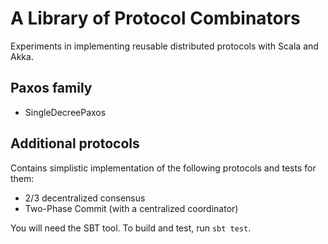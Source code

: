 # A Library of Protocol Combinators

Experiments in implementing reusable distributed protocols with Scala and Akka.

## Paxos family

* SingleDecreePaxos

## Additional protocols

Contains simplistic implementation of the following protocols and tests for them:

* 2/3 decentralized consensus
* Two-Phase Commit (with a centralized coordinator)

You will need the SBT tool. To build and test, run `sbt test`.
